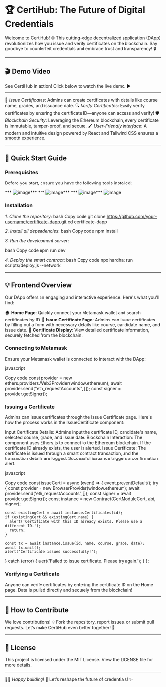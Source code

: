 # 🏆 CertiHub: The Future of Digital Credentials

Welcome to CertiHub! 🌐 This cutting-edge decentralized application (DApp) revolutionizes how you issue and verify certificates on the blockchain. 
Say goodbye to counterfeit credentials and embrace trust and transparency! 🔒

---

## 🎬 Demo Video
See CertiHub in action! Click below to watch the live demo. ▶️

---

📝 *Issue Certificates*: Admins can create certificates with details like course name, grades, and issuance date.
🔍 *Verify Certificates*: Easily verify certificates by entering the certificate ID—anyone can access and verify!
🛡️ *Blockchain Security*: Leveraging the Ethereum blockchain, every certificate is immutable, tamper-proof, and secure.
🖌️ *User-Friendly Interface*: A modern and intuitive design powered by React and Tailwind CSS ensures a smooth experience.

---

## 🚀 Quick Start Guide

### Prerequisites
Before you start, ensure you have the following tools installed:

*** ![image](https://github.com/user-attachments/assets/be7992a0-1ac8-4763-a262-9e6719d8dc51)***   *** ![image](https://github.com/user-attachments/assets/08d0e16b-bc87-498d-a281-7acf64d4cf24)***   *** ![image](https://github.com/user-attachments/assets/c678de9f-1174-454e-9236-9c99d4f52d44)***    ![image](https://github.com/user-attachments/assets/8e53c40a-be20-4054-8c57-b7be04538b13)


### Installation

*1. Clone the repository*:
bash
Copy code
git clone https://github.com/your-username/certificate-dapp.git
cd certificate-dapp

*2. Install all dependencies*:
bash
Copy code
npm install

*3. Run the development server*:

bash
Copy code
npm run dev

*4. Deploy the smart contract*:
bash
Copy code
npx hardhat run scripts/deploy.js --network <network-name>

---

## 💡 Frontend Overview

Our DApp offers an engaging and interactive experience. Here's what you'll find:

🏠 **Home Page**: Quickly connect your Metamask wallet and search certificates by ID.
📝 **Issue Certificate Page**: Admins can issue certificates by filling out a form with necessary details like course, candidate name, and issue date.
📜 **Certificate Display**: View detailed certificate information, securely fetched from the blockchain.


### Connecting to Metamask

Ensure your Metamask wallet is connected to interact with the DApp:

javascript

Copy code
const provider = new ethers.providers.Web3Provider(window.ethereum);
await provider.send("eth_requestAccounts", []);
const signer = provider.getSigner();

### Issuing a Certificate
Admins can issue certificates through the Issue Certificate page. Here's how the process works in the IssueCertificate component:

Input Certificate Details: Admins input the certificate ID, candidate's name, selected course, grade, and issue date.
Blockchain Interaction: The component uses Ethers.js to connect to the Ethereum blockchain. If the certificate ID already exists, the user is alerted.
Issue Certificate: The certificate is issued through a smart contract transaction, and the transaction details are logged. Successful issuance triggers a confirmation alert.

javascript

Copy code
const issueCerti = async (event) => {
  event.preventDefault();
  try {
    const provider = new BrowserProvider(window.ethereum);
    await provider.send('eth_requestAccounts', []);
    const signer = await provider.getSigner();
    const instance = new Contract(CertModuleCert, abi, signer);
    
    const existingCert = await instance.Certificates(id);
    if (existingCert && existingCert.name) {
      alert('Certificate with this ID already exists. Please use a different ID.');
      return;
    }
    
    const tx = await instance.issue(id, name, course, grade, date);
    await tx.wait();
    alert('Certificate issued successfully!');
  } catch (error) {
    alert('Failed to issue certificate. Please try again.');
  }
};

### Verifying a Certificate
Anyone can verify certificates by entering the certificate ID on the Home page. Data is pulled directly and securely from the blockchain!

---

## 🤝 How to Contribute
We love contributions! 💡 Fork the repository, report issues, or submit pull requests. Let’s make CertiHub even better together! 🚀

---

## 📜 License
This project is licensed under the MIT License. View the LICENSE file for more details.

---

👩‍💻 *Happy building!* 🚀 Let’s reshape the future of credentials! ✨

